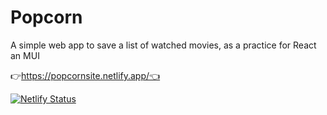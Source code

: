 # Popcorn

A simple web app to save a list of watched movies, as a practice for React an MUI

👉https://popcornsite.netlify.app/👈

[![Netlify Status](https://api.netlify.com/api/v1/badges/f0bb84a4-72e8-44bd-9eb3-11ddba567f4b/deploy-status)](https://app.netlify.com/sites/popcornsite/deploys)
